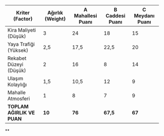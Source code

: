 
| Kriter (Factor)            | Ağırlık (Weight) | A Mahallesi Puanı | B Caddesi Puanı | C Meydanı Puanı |
| -------------------------- | ---------------- | ----------------- | --------------- | --------------- |
| Kira Maliyeti (Düşük)      | 3                | 24                | 18              | 15              |
| Yaya Trafiği (Yüksek)      | 2,5              | 17,5              | 22,5            | 20              |
| Rekabet Düzeyi (Düşük)     | 2                | 16                | 8               | 14              |
| Ulaşım Kolaylığı           | 1,5              | 10,5              | 12              | 9               |
| Mahalle Atmosferi          | 1                | 8                 | 7               | 9               |
| **TOPLAM AĞIRLIK VE PUAN** | **10**           | **76**            | **67,5**        | **67**          |

**